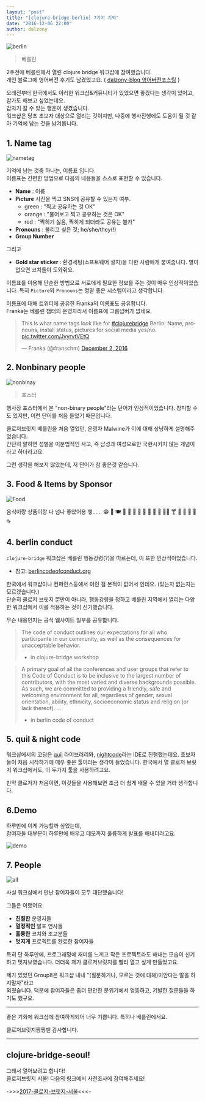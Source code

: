 ```yaml
---
layout: "post"
title: "[clojure-bridge-berlin] 7가지 기억"
date: "2016-12-06 22:00"
author: dalzony
---
```


![berlin](https://cloud.githubusercontent.com/assets/562341/21098500/dcab6076-c0ac-11e6-86cf-a9c72c26d596.jpg)
> 베를린

2주전에 베를린에서 열린 clojure bridge 워크샵에 참여했습니다.  
개인 블로그에 영어버전 후기도 남겼었고요. ( [dalzony-blog 영어버전포스팅] )  

오래전부터 한국에서도 이러한 워크샵&커뮤니티가 있었으면 좋겠다는 생각이 있어고, 참가도 해보고 싶었는데요.  
갑자기 갈 수 있는 행운이 생겼습니다.  
워크샵은 당초 초보자 대상으로 열리는 것이지만, 나중에 행사진행에도 도움이 될 것 같아 기억에 남는 것을 남겨봅니다.

## 1. Name tag

![nametag](https://cloud.githubusercontent.com/assets/562341/21099982/b9351224-c0b4-11e6-9f43-b1a20659fd3d.png)

기억에 남는 것중 하나는, 이름표 입니다.  
이름표는 간편한 방법으로 다음의 내용들을 스스로 표현할 수 있습니다.

- **Name** : 이름
- **Picture** 사진을 찍고 SNS에 공유할 수 있는지 여부.
  - green : "찍고 공유하는 것 OK"
  - orange : "물어보고 찍고 공유하는 것은 OK"
  - red : "찍히기 싫음, 찍히게 되더라도 공유는 불가"
- **Pronouns** : 불리고 싶은 것; he/she/they(!)
- **Group Number**

그리고

- **Gold star sticker** : 환경세팅(소프트웨어 설치)을 다한 사람에게 붙여줍니다. 별이 없으면 코치들이 도와줘요.

이름표를 이용해 단순한 방법으로 서로에게 필요한 정보를 주는 것이 매우 인상적이었습니다.
특히 `Picture`와 `Pronouns`는
정말 좋은 시스템이라고 생각합니다.

이름표에 대해 트위터에 공유한 Franka의 이름표도 공유합니다.  
Franka는 베를린 챕터의 운영자라서 이름표에 그룹넘버가 없네요.

<blockquote class="twitter-tweet" data-lang="en"><p lang="en" dir="ltr">This is what name tags look like for <a href="https://twitter.com/hashtag/clojurebridge?src=hash">#clojurebridge</a> Berlin: Name, pronouns, install status, pictures for social media yes/no. <a href="https://t.co/JvyrvtVEtQ">pic.twitter.com/JvyrvtVEtQ</a></p>&mdash; Franka (@franschm) <a href="https://twitter.com/franschm/status/804648608289136640">December 2, 2016</a></blockquote>
<script async src="//platform.twitter.com/widgets.js" charset="utf-8"></script>

## 2. Nonbinary people

![nonbinay](https://cloud.githubusercontent.com/assets/562341/21100606/5c54ca14-c0b8-11e6-9465-d5f969dd0ca8.png)
> 포스터

행사장 포스터에서 본 "non-binary people"라는 단어가 인상적이었습니다.
창피할 수도 있지만, 이런 단어를 처음 들었기 때문입니다.

클로저브릿지 베를린을 처음 열었던, 운영자 Malwine가 이에 대해 상냥하게 설명해주었습니다.  
간단히 말하면 성별을 이분법적인 사고, 즉 남성과 여성으로만 국한시키지 않는 개념이라고 하더라고요.

그런 생각을 해보지 않았는데, 저 단어가 참 좋은것 같습니다.


## 3. Food & Items by Sponsor

![Food](https://cloud.githubusercontent.com/assets/562341/21100520/e188bc82-c0b7-11e6-969a-e7fe742dbe43.jpeg)

음식이랑 상품이랑 다 넘나 좋았어용 헿...... 😁 🍴 🍽 🍏 🍎 🍐 🍊 🍋 🍌 🍝 🌮 🌯🍷 🍸 🍹 🍾 🍶 🍵 ☕️  

## 4. berlin conduct

`clojure-bridge` 워크샵은 베를린 행동강령(?)을 따르는데, 이 또한 인상적이었습니다.

- 참고: [berlincodeofconduct.org]

한국에서 워크샵이나 컨퍼런스등에서 이런 걸 본적이 없어서 인데요. (있는지 없는지는 모르겠습니다.)  
단순히 클로저 브릿지 뿐만이 아니라, 행동강령을 정하고 베를린 지역에서 열리는 다양한 워크샵에서 이를 적용하는 것이 신기했습니다.

무슨 내용인지는 공식 웹사이트 일부를 공유합니다.

> The code of conduct outlines our expectations for all who participante in our community,
as well as the consequences for unacceptable behavior.
> - in clojure-bridge workshop

> A primary goal of all the conferences and user groups that refer to this Code of Conduct is to be inclusive to the largest number of contributors, with the most varied and diverse backgrounds possible. As such, we are committed to providing a friendly, safe and welcoming environment for all, regardless of gender, sexual orientation, ability, ethnicity, socioeconomic status and religion (or lack thereof).
> ...
> - in berlin code of conduct

## 5. quil & night code

워크샵에서의 코딩은 [quil] 라이브러리와, [nightcode]라는 IDE로 진행했는데요.
초보자들이 처음 시작하기에 매우 좋은 툴이라는 생각이 들었습니다.
한국에서 열 클로저 브릿지 워크샵에서도, 이 두가지 툴을 사용하려고요.

만약 클로저가 처음이면, 이것들을 사용해보면 조금 더 쉽게 배울 수 있을 거라 생각합니다.

## 6.Demo

하루만에 이게 가능할까 싶었는데,  
참여자들 대부분이 하루만에 배우고 데모까지 훌륭하게 발표를 해내더라고요.

![demo](https://cloud.githubusercontent.com/assets/562341/21100720/faca8378-c0b8-11e6-8ae6-ebc9e30856f3.jpg)

## 7. People

![all](https://cloud.githubusercontent.com/assets/562341/21098501/dcabb080-c0ac-11e6-89bf-5120d1de01fa.jpg)

사실 워크샵에서 만난 참여자들이 모두 대단했습니다!

그들은 이랬어요.

- **친절한** 운영자들
- **열정적인** 발표 연사들
- **훌륭한** 코치와 조교분들
- **멋지게** 프로젝트를 완료한 참여자들

특히 단 하루만에, 프로그래밍에 재미를 느끼고 작은 프로젝트라도 해내는 모습이 신기하고 멋져보였습니다.
더더욱 제가 클로저브릿지를 빨리 열고 싶게 만들었고요.

제가 있었던 Group8은 워크샵 내내 "(질문하거나, 모르는 것에 대해)미안다는 말을 하지말자"라고  
외쳤습니다. 덕분에 참여자들은 좀더 편안한 분위기에서 엉뚱하고, 기발한 질문들을 하기도 했구요.

- - -

좋은 기회에 워크샵에 참여하게되어 너무 기쁩니다.
특히나 베를린에서요.

클로저브릿지짱짱맨
감사합니다.

- - -

## clojure-bridge-seoul!

그래서 열어보려고 합니다!  
클로저브릿지 서울!
다음의 링크에서 사전조사에 참여해주세요!

->>>[2017-클로저-브릿지-서울]<<<-

[berlincodeofconduct.org]: http://berlincodeofconduct.org/
[quil]: http://quil.info/
[nightcode]: https://sekao.net/nightcode/
[2017-클로저-브릿지-서울]: https://docs.google.com/forms/d/1VZALCtDbH3w9KNvzVrYN96L8Wc6uuerholQ8iOM-JUE/edit
[dalzony-blog 영어버전포스팅]: http://dalzony.github.io/2016/12/clojure-bridge-berlin
